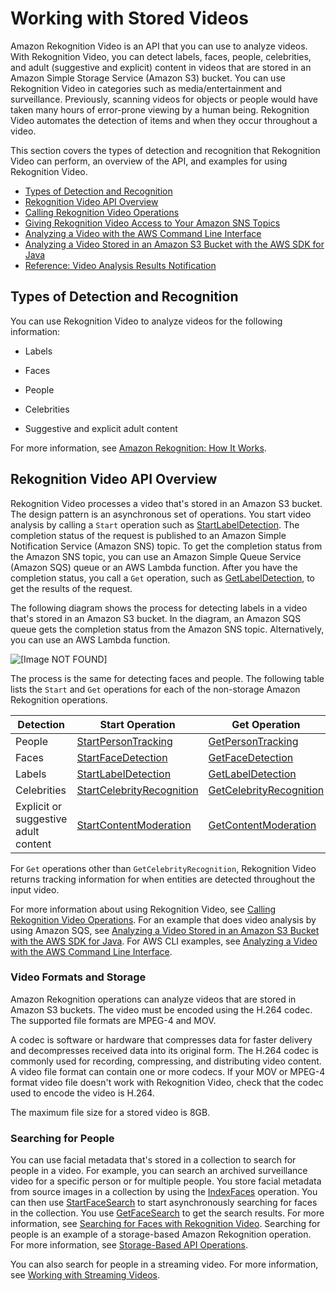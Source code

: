# Working with Stored Videos<a name="video"></a>

Amazon Rekognition Video is an API that you can use to analyze videos\. With Rekognition Video, you can detect labels, faces, people, celebrities, and adult \(suggestive and explicit\) content in videos that are stored in an Amazon Simple Storage Service \(Amazon S3\) bucket\. You can use Rekognition Video in categories such as media/entertainment and surveillance\. Previously, scanning videos for objects or people would have taken many hours of error\-prone viewing by a human being\. Rekognition Video automates the detection of items and when they occur throughout a video\.

This section covers the types of detection and recognition that Rekognition Video can perform, an overview of the API, and examples for using Rekognition Video\.


+ [Types of Detection and Recognition](#video-recognition-types)
+ [Rekognition Video API Overview](#video-api-overview)
+ [Calling Rekognition Video Operations](api-video.md)
+ [Giving Rekognition Video Access to Your Amazon SNS Topics](api-video-roles.md)
+ [Analyzing a Video with the AWS Command Line Interface](video-cli-commands.md)
+ [Analyzing a Video Stored in an Amazon S3 Bucket with the AWS SDK for Java](video-analyzing-with-sqs.md)
+ [Reference: Video Analysis Results Notification](video-notification-payload.md)

## Types of Detection and Recognition<a name="video-recognition-types"></a>

You can use Rekognition Video to analyze videos for the following information:

+ Labels

+ Faces

+ People

+ Celebrities

+ Suggestive and explicit adult content

For more information, see [Amazon Rekognition: How It Works](how-it-works.md)\.

## Rekognition Video API Overview<a name="video-api-overview"></a>

Rekognition Video processes a video that's stored in an Amazon S3 bucket\. The design pattern is an asynchronous set of operations\. You start video analysis by calling a `Start` operation such as [StartLabelDetection](API_StartLabelDetection.md)\. The completion status of the request is published to an Amazon Simple Notification Service \(Amazon SNS\) topic\. To get the completion status from the Amazon SNS topic, you can use an Amazon Simple Queue Service \(Amazon SQS\) queue or an AWS Lambda function\. After you have the completion status, you call a `Get` operation, such as [GetLabelDetection](API_GetLabelDetection.md), to get the results of the request\. 

The following diagram shows the process for detecting labels in a video that's stored in an Amazon S3 bucket\. In the diagram, an Amazon SQS queue gets the completion status from the Amazon SNS topic\. Alternatively, you can use an AWS Lambda function\. 

![\[Image NOT FOUND\]](http://docs.aws.amazon.com/rekognition/latest/dg/images/VideoRekognition.png)

The process is the same for detecting faces and people\. The following table lists the `Start` and `Get` operations for each of the non\-storage Amazon Rekognition operations\.


| Detection | Start Operation | Get Operation | 
| --- | --- | --- | 
|  People  |  [StartPersonTracking](API_StartPersonTracking.md)  |  [GetPersonTracking](API_GetPersonTracking.md)  | 
|  Faces  |  [StartFaceDetection](API_StartFaceDetection.md)  |  [GetFaceDetection](API_GetFaceDetection.md)  | 
|  Labels  |  [StartLabelDetection](API_StartLabelDetection.md)  |  [GetLabelDetection](API_GetLabelDetection.md)  | 
|  Celebrities  |  [StartCelebrityRecognition](API_StartCelebrityRecognition.md)  |  [GetCelebrityRecognition](API_GetCelebrityRecognition.md)  | 
|  Explicit or suggestive adult content  |  [StartContentModeration](API_StartContentModeration.md)  |  [GetContentModeration](API_GetContentModeration.md)  | 

For `Get` operations other than `GetCelebrityRecognition`, Rekognition Video returns tracking information for when entities are detected throughout the input video\. 

For more information about using Rekognition Video, see [Calling Rekognition Video Operations](api-video.md)\. For an example that does video analysis by using Amazon SQS, see [Analyzing a Video Stored in an Amazon S3 Bucket with the AWS SDK for Java](video-analyzing-with-sqs.md)\. For AWS CLI examples, see [Analyzing a Video with the AWS Command Line Interface](video-cli-commands.md)\.

### Video Formats and Storage<a name="video-storage-formats"></a>

Amazon Rekognition operations can analyze videos that are stored in Amazon S3 buckets\. The video must be encoded using the H\.264 codec\. The supported file formats are MPEG\-4 and MOV\. 

A codec is software or hardware that compresses data for faster delivery and decompresses received data into its original form\. The H\.264 codec is commonly used for recording, compressing, and distributing video content\. A video file format can contain one or more codecs\. If your MOV or MPEG\-4 format video file doesn't work with Rekognition Video, check that the codec used to encode the video is H\.264\.

The maximum file size for a stored video is 8GB\.

### Searching for People<a name="video-searching-persons-overview"></a>

You can use facial metadata that's stored in a collection to search for people in a video\. For example, you can search an archived surveillance video for a specific person or for multiple people\. You store facial metadata from source images in a collection by using the [IndexFaces](API_IndexFaces.md) operation\. You can then use [StartFaceSearch](API_StartFaceSearch.md) to start asynchronously searching for faces in the collection\. You use [GetFaceSearch](API_GetFaceSearch.md) to get the search results\. For more information, see [Searching for Faces with Rekognition Video](collections-search-person.md)\. Searching for people is an example of a storage\-based Amazon Rekognition operation\. For more information, see [Storage\-Based API Operations](how-it-works-storage-non-storage.md#how-it-works-storage-based)\.

You can also search for people in a streaming video\. For more information, see [Working with Streaming Videos](streaming-video.md)\.